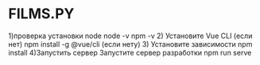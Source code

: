 # FILMS.PY
1)проверка установки node
    node -v
    npm -v
2) Установите Vue CLI (если нет)
npm install -g @vue/cli (если нету)
3) Установите зависимости
npm install
4)Запустить сервер
Запустите сервер разработки
npm run serve